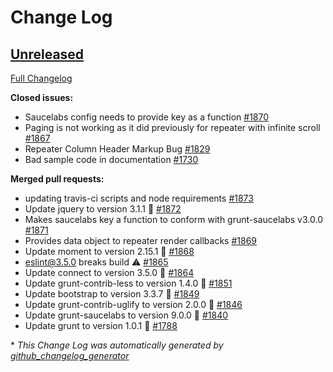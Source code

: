 # Change Log

## [Unreleased](https://github.com/ExactTarget/fuelux/tree/HEAD)

[Full Changelog](https://github.com/ExactTarget/fuelux/compare/3.15.7...3.15.8)

**Closed issues:**

- Saucelabs config needs to provide key as a function [\#1870](https://github.com/ExactTarget/fuelux/issues/1870)
- Paging is not working as it did previously for repeater with infinite scroll [\#1867](https://github.com/ExactTarget/fuelux/issues/1867)
- Repeater Column Header Markup Bug [\#1829](https://github.com/ExactTarget/fuelux/issues/1829)
- Bad sample code in documentation [\#1730](https://github.com/ExactTarget/fuelux/issues/1730)

**Merged pull requests:**

- updating travis-ci scripts and node requirements [\#1873](https://github.com/ExactTarget/fuelux/pull/1873)
- Update jquery to version 3.1.1 🚀 [\#1872](https://github.com/ExactTarget/fuelux/pull/1872)
- Makes saucelabs key a function to conform with grunt-saucelabs v3.0.0 [\#1871](https://github.com/ExactTarget/fuelux/pull/1871)
- Provides data object to repeater render callbacks  [\#1869](https://github.com/ExactTarget/fuelux/pull/1869)
- Update moment to version 2.15.1 🚀 [\#1868](https://github.com/ExactTarget/fuelux/pull/1868)
- eslint@3.5.0 breaks build ⚠️ [\#1865](https://github.com/ExactTarget/fuelux/pull/1865)
- Update connect to version 3.5.0 🚀 [\#1864](https://github.com/ExactTarget/fuelux/pull/1864)
- Update grunt-contrib-less to version 1.4.0 🚀 [\#1851](https://github.com/ExactTarget/fuelux/pull/1851)
- Update bootstrap to version 3.3.7 🚀 [\#1849](https://github.com/ExactTarget/fuelux/pull/1849)
- Update grunt-contrib-uglify to version 2.0.0 🚀 [\#1846](https://github.com/ExactTarget/fuelux/pull/1846)
- Update grunt-saucelabs to version 9.0.0 🚀 [\#1840](https://github.com/ExactTarget/fuelux/pull/1840)
- Update grunt to version 1.0.1 🚀 [\#1788](https://github.com/ExactTarget/fuelux/pull/1788)


\* *This Change Log was automatically generated by [github_changelog_generator](https://github.com/skywinder/Github-Changelog-Generator)*